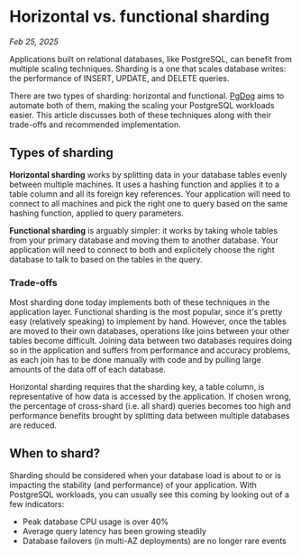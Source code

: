 # Horizontal vs. functional sharding

*Feb 25, 2025*

Applications built on relational databases, like PostgreSQL, can benefit from multiple scaling techniques. Sharding is a one that scales database writes: the performance of INSERT, UPDATE, and DELETE queries.

There are two types of sharding: horizontal and functional. [PgDog](/) aims to automate both of them, making the scaling your PostgreSQL workloads easier. This article discusses both of these techniques along with their trade-offs and recommended implementation.

## Types of sharding

**Horizontal sharding** works by splitting data in your database tables evenly between multiple machines. It uses a hashing function and applies it to a table column and all its foreign key references. Your application will need to connect to all machines and pick the right one to query based on the same hashing function, applied to query parameters.

**Functional sharding** is arguably simpler: it works by taking whole tables from your primary database and moving them to another database. Your application will need to connect to both and explicitely choose the right database to talk to based on the tables in the query.

### Trade-offs

Most sharding done today implements both of these techniques in the application layer. Functional sharding is the most popular, since it's pretty easy (relatively speaking) to implement by hand. However, once the tables are moved to their own databases, operations like joins between your other tables become difficult. Joining data between two databases requires doing so in the application and suffers from performance and accuracy problems, as each join has to be done manually with code and by pulling large amounts of the data off of each database.

Horizontal sharding requires that the sharding key, a table column, is representative of how data is accessed by the application. If chosen wrong, the percentage of cross-shard (i.e. all shard) queries becomes too high and performance benefits brought by splitting data between multiple databases are reduced.

## When to shard?

Sharding should be considered when your database load is about to or is impacting the stability (and performance) of your application. With PostgreSQL workloads, you can usually see this coming by looking out of a few indicators:

- Peak database CPU usage is over 40%
- Average query latency has been growing steadily
- Database failovers (in multi-AZ deployments) are no longer rare events

